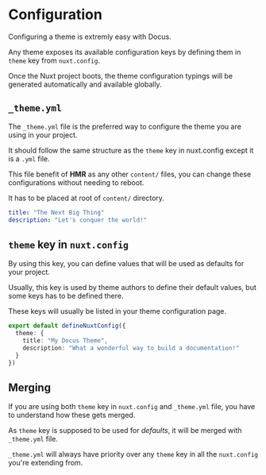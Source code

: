 # Configuration

Configuring a theme is extremly easy with Docus.

Any theme exposes its available configuration keys by defining them in `theme` key from `nuxt.config`.

Once the Nuxt project boots, the theme configuration typings will be generated automatically and available globally.

## `_theme.yml`

The `_theme.yml` file is the preferred way to configure the theme you are using in your project.

It should follow the same structure as the `theme` key in nuxt.config except it is a `.yml` file.

This file benefit of **HMR** as any other `content/` files, you can change these configurations without needing to reboot.

It has to be placed at root of `content/` directory.

```yaml [_theme.yml]
title: "The Next Big Thing"
description: "Let's conquer the world!"
```

## `theme` key in `nuxt.config`

By using this key, you can define values that will be used as defaults for your project.

Usually, this key is used by theme authors to define their default values, but some keys has to be defined there.

These keys will usually be listed in your theme configuration page.

```typescript
export default defineNuxtConfig({
  theme: {
    title: "My Docus Theme",
    description: "What a wonderful way to build a documentation!"
  }
})
```

## Merging

If you are using both `theme` key in `nuxt.config` and `_theme.yml` file, you have to understand how these gets merged.

As `theme` key is supposed to be used for _defaults_, it will be merged with `_theme.yml` file.

`_theme.yml` will always have priority over any `theme` key in all the `nuxt.config` you're extending from.
